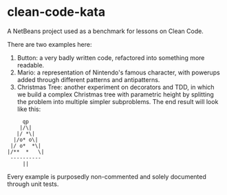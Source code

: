 # clean-code-kata

A NetBeans project used as a benchmark for lessons on Clean Code.

There are two examples here:

1. Button: a very badly written code, refactored into something more readable.
2. Mario: a representation of Nintendo's famous character, with powerups added through different patterns and antipatterns.
3. Christmas Tree: another experiment on decorators and TDD, in which we build a complex Christmas tree with parametric height by splitting the problem into multiple simpler subproblems. The end result will look like this:

```
     qp
    |/\|
   |/ *\|
  |/o* o\|
 |/ o*  *\|
|/**  *   \|
 ----------
     ||
```

Every example is purposedly non-commented and solely documented through unit tests.

